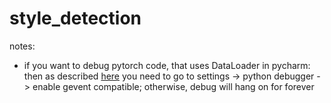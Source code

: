 # style_detection

notes:
- if you want to debug pytorch code, that uses DataLoader in pycharm: then as described [here](https://stackoverflow.com/questions/39371676/debugger-times-out-at-collecting-data/51833034#51833034) you need to go to settings -> python debugger -> enable gevent compatible; otherwise, debug will hang on for forever


